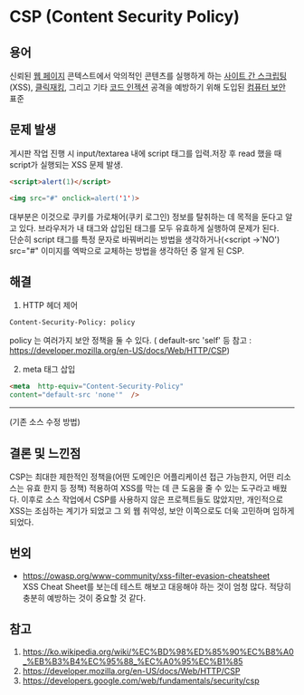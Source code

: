 

# CSP (Content Security Policy)

  

## 용어
신뢰된 [웹 페이지](https://ko.wikipedia.org/wiki/%EC%9B%B9_%ED%8E%98%EC%9D%B4%EC%A7%80 "웹 페이지") 콘텍스트에서 악의적인 콘텐츠를 실행하게 하는 [사이트 간 스크립팅](https://ko.wikipedia.org/wiki/%EC%82%AC%EC%9D%B4%ED%8A%B8_%EA%B0%84_%EC%8A%A4%ED%81%AC%EB%A6%BD%ED%8C%85)(XSS), [클릭재킹](https://ko.wikipedia.org/wiki/%ED%81%B4%EB%A6%AD%EC%9E%AC%ED%82%B9 "클릭재킹"), 그리고 기타 [코드 인젝션](https://ko.wikipedia.org/wiki/%EC%BD%94%EB%93%9C_%EC%9D%B8%EC%A0%9D%EC%85%98 "코드 인젝션") 공격을 예방하기 위해 도입된 [컴퓨터 보안](https://ko.wikipedia.org/wiki/%EC%BB%B4%ED%93%A8%ED%84%B0_%EB%B3%B4%EC%95%88 "컴퓨터 보안") 표준

## 문제 발생
게시판 작업 진행 시 input/textarea 내에 script 태그를 입력.저장 후 read 했을 때  script가 실행되는 XSS 문제 발생.
```html
<script>alert(1)</script>

<img src="#" onclick=alert('1')>
```
대부분은 이것으로 쿠키를 가로채어(쿠키 로그인) 정보를 탈취하는 데 목적을 둔다고 알고 있다. 브라우저가 내 태그와 삽입된 태그를 모두 유효하게 실행하여 문제가 된다.   
단순히 script 태그를 특정 문자로 바꿔버리는 방법을 생각하거나(<script ->'NO')  src="#" 이미지를 엑박으로 교체하는 방법을 생각하던 중 알게 된 CSP.

## 해결
1. HTTP 헤더 제어
```
Content-Security-Policy: policy
```
policy 는 여러가지 보안 정책을 둘 수 있다. ( default-src 'self' 등 참고 : <https://developer.mozilla.org/en-US/docs/Web/HTTP/CSP>)

2. meta 태그 삽입
```html
<meta  http-equiv="Content-Security-Policy"
content="default-src 'none'"  />
```
---
(기존 소스 수정 방법)

## 결론 및 느낀점
CSP는 최대한 제한적인 정책을(어떤 도메인은 어플리케이션 접근 가능한지, 어떤 리소스는 유효 한지 등 정책) 적용하여 XSS를 막는 데 큰 도움을 줄 수 있는 도구라고 배웠다.  이후로 소스 작업에서 CSP를 사용하지 않은 프로젝트들도 많았지만, 개인적으로 XSS는 조심하는 계기가 되었고 그 외 웹 취약성, 보안 이쪽으로도 더욱 고민하며 임하게 되었다.

## 번외
- https://owasp.org/www-community/xss-filter-evasion-cheatsheet   
XSS Cheat Sheet를 보는데 테스트 해보고 대응해야 하는 것이 엄청 많다. 적당히 충분히 예방하는 것이 중요할 것 같다.

## 참고
1. <https://ko.wikipedia.org/wiki/%EC%BD%98%ED%85%90%EC%B8%A0_%EB%B3%B4%EC%95%88_%EC%A0%95%EC%B1%85>
2. <https://developer.mozilla.org/en-US/docs/Web/HTTP/CSP>
3. https://developers.google.com/web/fundamentals/security/csp